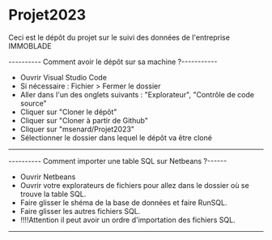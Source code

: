 # Projet2023
Ceci est le dépôt du projet sur le suivi des données de l'entreprise IMMOBLADE


---------- Comment avoir le dépôt sur sa machine ?-----------

- Ouvrir Visual Studio Code 
- Si nécessaire : Fichier > Fermer le dossier
- Aller dans l'un des onglets suivants : "Explorateur", "Contrôle de code source"
- Cliquer sur "Cloner le dépôt"
- Cliquer sur "Cloner à partir de Github"
- Cliquer sur "msenard/Projet2023"
- Sélectionner le dossier dans lequel le dépôt va être cloné

--------------------------------------------------------------

---------- Comment importer une table SQL sur Netbeans ?------

- Ouvrir Netbeans
- Ouvrir votre explorateurs de fichiers pour allez dans le dossier où se trouve la table SQL.
- Faire glisser le shéma de la base de données et faire RunSQL.
- Faire glisser les autres fichiers SQL.
- !!!!Attention il peut avoir un ordre d'importation des fichiers SQL.

----------------------------------------------------------------

